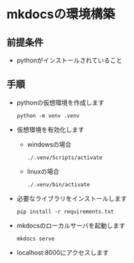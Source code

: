# mkdocsの環境構築
## 前提条件
- pythonがインストールされていること

## 手順
- pythonの仮想環境を作成します  
  ```
  python -m venv .venv
  ```

- 仮想環境を有効化します
  - windowsの場合  
    ```
    ./.venv/Scripts/activate
    ```
  - linuxの場合  
    ```
    ./.venv/bin/activate
    ```

- 必要なライブラリをインストールします  
  ```
  pip install -r requirements.txt
  ```

- mkdocsのローカルサーバを起動します  
  ```
  mkdocs serve
  ```

- localhost:8000にアクセスします

